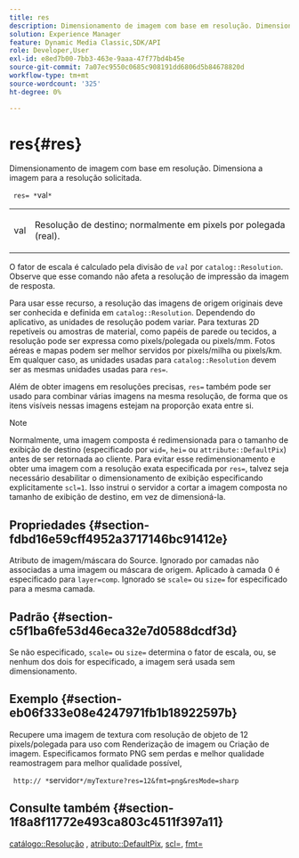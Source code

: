 ```yaml
---
title: res
description: Dimensionamento de imagem com base em resolução. Dimensiona a imagem para a resolução solicitada.
solution: Experience Manager
feature: Dynamic Media Classic,SDK/API
role: Developer,User
exl-id: e8ed7b00-7bb3-463e-9aaa-47f77bd4b45e
source-git-commit: 7a07ec9550c0685c908191dd6806d5b84678820d
workflow-type: tm+mt
source-wordcount: '325'
ht-degree: 0%

---
```


# res{#res}

Dimensionamento de imagem com base em resolução. Dimensiona a imagem para a resolução solicitada.

` res= *`val`*`

<table id="simpletable_E69F3709266749C4A165C90FF18FF5AA"> 
 <tr class="strow"> 
  <td class="stentry"> <p> <span class="varname"> val </span> </p> </td> 
  <td class="stentry"> <p>Resolução de destino; normalmente em pixels por polegada (real). </p> </td> 
 </tr> 
</table>

O fator de escala é calculado pela divisão de *`val`* por `catalog::Resolution`. Observe que esse comando não afeta a resolução de impressão da imagem de resposta.

Para usar esse recurso, a resolução das imagens de origem originais deve ser conhecida e definida em `catalog::Resolution`. Dependendo do aplicativo, as unidades de resolução podem variar. Para texturas 2D repetíveis ou amostras de material, como papéis de parede ou tecidos, a resolução pode ser expressa como pixels/polegada ou pixels/mm. Fotos aéreas e mapas podem ser melhor servidos por pixels/milha ou pixels/km. Em qualquer caso, as unidades usadas para `catalog::Resolution` devem ser as mesmas unidades usadas para `res=`.

Além de obter imagens em resoluções precisas, `res=` também pode ser usado para combinar várias imagens na mesma resolução, de forma que os itens visíveis nessas imagens estejam na proporção exata entre si.

>[!NOTE]
>
>Normalmente, uma imagem composta é redimensionada para o tamanho de exibição de destino (especificado por `wid=`, `hei=` ou `attribute::DefaultPix`) antes de ser retornada ao cliente. Para evitar esse redimensionamento e obter uma imagem com a resolução exata especificada por `res=`, talvez seja necessário desabilitar o dimensionamento de exibição especificando explicitamente `scl=1`. Isso instrui o servidor a cortar a imagem composta no tamanho de exibição de destino, em vez de dimensioná-la.

## Propriedades {#section-fdbd16e59cff4952a3717146bc91412e}

Atributo de imagem/máscara do Source. Ignorado por camadas não associadas a uma imagem ou máscara de origem. Aplicado à camada 0 é especificado para `layer=comp`. Ignorado se `scale=` ou `size=` for especificado para a mesma camada.

## Padrão {#section-c5f1ba6fe53d46eca32e7d0588dcdf3d}

Se não especificado, `scale=` ou `size=` determina o fator de escala, ou, se nenhum dos dois for especificado, a imagem será usada sem dimensionamento.

## Exemplo {#section-eb06f333e08e4247971fb1b18922597b}

Recupere uma imagem de textura com resolução de objeto de 12 pixels/polegada para uso com Renderização de imagem ou Criação de imagem. Especificamos formato PNG sem perdas e melhor qualidade reamostragem para melhor qualidade possível,

` http:// *`servidor`*/myTexture?res=12&fmt=png&resMode=sharp`

## Consulte também {#section-1f8a8f11772e493ca803c4511f397a11}

[catálogo::Resolução](../../../../../is-api/image-catalog/image-serving-api-ref/c-image-catalog-reference/c-image-svg-data-reference/c-image-data-reference/r-resolution-cat.md#reference-de489f5f36b64bd0831749546f8728e1) , [atributo::DefaultPix](../../../../../is-api/image-catalog/image-serving-api-ref/c-image-catalog-reference/c-attributes-reference/r-defaultpix.md#reference-996b2c22b30f4fd9b970c84063306df1), [scl=](../../../../../is-api/http-ref/image-serving-api-ref/c-http-protocol-reference/c-command-reference/r-scl.md#reference-b2a74e493d0d407e98fe350551ba3fcc), [fmt=](../../../../../is-api/http-ref/image-serving-api-ref/c-http-protocol-reference/c-command-reference/r-is-http-fmt.md#reference-cdf10043423b45ba9fe15157fb3ae37a)
